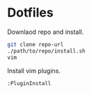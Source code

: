 # Dotfiles

Downlaod repo and install.
```bash
git clone repo-url
./path/to/repo/install.sh
vim
```

Install vim plugins.
```vim
:PluginInstall
```
